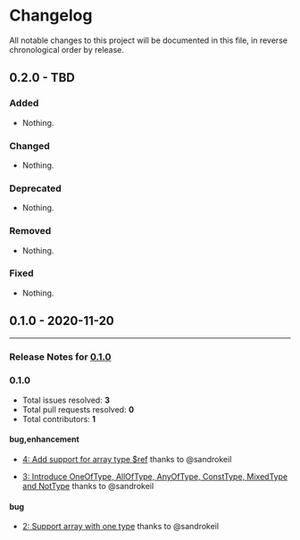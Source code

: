 # Changelog

All notable changes to this project will be documented in this file, in reverse chronological order by release.

## 0.2.0 - TBD

### Added

- Nothing.

### Changed

- Nothing.

### Deprecated

- Nothing.

### Removed

- Nothing.

### Fixed

- Nothing.

## 0.1.0 - 2020-11-20


-----

### Release Notes for [0.1.0](https://github.com/open-code-modeling/json-schema-to-php/milestone/1)



### 0.1.0

- Total issues resolved: **3**
- Total pull requests resolved: **0**
- Total contributors: **1**

#### bug,enhancement

 - [4: Add support for array type $ref](https://github.com/open-code-modeling/json-schema-to-php/issues/4) thanks to @sandrokeil

 - [3: Introduce OneOfType, AllOfType, AnyOfType, ConstType, MixedType and NotType](https://github.com/open-code-modeling/json-schema-to-php/issues/3) thanks to @sandrokeil

#### bug

 - [2: Support array with one type](https://github.com/open-code-modeling/json-schema-to-php/issues/2) thanks to @sandrokeil


